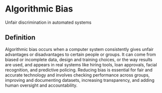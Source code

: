 # Algorithmic Bias

Unfair discrimination in automated systems

## Definition
Algorithmic bias occurs when a computer system consistently gives unfair advantages or disadvantages to certain people or groups. It can come from biased or incomplete data, design and training choices, or the way results are used, and appears in real systems like hiring tools, loan approvals, facial recognition, and predictive policing. Reducing bias is essential for fair and accurate technology and involves checking performance across groups, improving and documenting datasets, increasing transparency, and adding human oversight and accountability.

